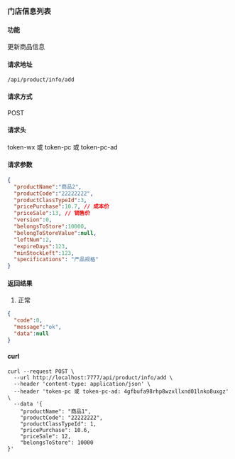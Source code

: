 
### 门店信息列表

#### 功能
更新商品信息

#### 请求地址
```text
/api/product/info/add
```

#### 请求方式
POST

#### 请求头
token-wx 或 token-pc 或 token-pc-ad

#### 请求参数
```json
{
  "productName":"商品2",
  "productCode":"22222222",
  "productClassTypeId":3,
  "pricePurchase":10.7, // 成本价
  "priceSale":13, // 销售价
  "version":0,
  "belongsToStore":10000,
  "belongToStoreValue":null,
  "leftNum":2,
  "expireDays":123,
  "minStockLeft":123,
  "specifications": "产品规格"
}
```

#### 返回结果
1. 正常
```json
{
  "code":0,
  "message":"ok",
  "data":null
}
```


#### curl
```text
curl --request POST \
  --url http://localhost:7777/api/product/info/add \
  --header 'content-type: application/json' \
  --header 'token-pc 或 token-pc-ad: 4gfbufa98rhp8wzxllxnd01lnko8uxgz' \
  --data '{
	"productName": "商品1",
	"productCode": "22222222",
	"productClassTypeId": 1,
	"pricePurchase": 10.6,
	"priceSale": 12,
	"belongsToStore": 10000
}'
```
